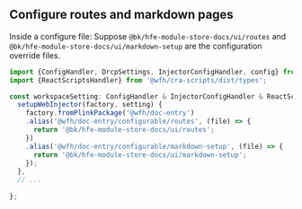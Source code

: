 ## Configure routes and markdown pages

Inside a configure file:
Suppose `@bk/hfe-module-store-docs/ui/routes` and `@bk/hfe-module-store-docs/ui/markdown-setup` are the configuration override files.

```ts
import {ConfigHandler, DrcpSettings, InjectorConfigHandler, config} from '@wfh/plink';
import {ReactScriptsHandler} from '@wfh/cra-scripts/dist/types';

const workspaceSetting: ConfigHandler & InjectorConfigHandler & ReactScriptsHandler = {
  setupWebInjector(factory, setting) {
    factory.fromPlinkPackage('@wfh/doc-entry')
    .alias('@wfh/doc-entry/configurable/routes', (file) => {
      return '@bk/hfe-module-store-docs/ui/routes';
    })
    .alias('@wfh/doc-entry/configurable/markdown-setup', (file) => {
      return '@bk/hfe-module-store-docs/ui/markdown-setup';
    });
  },
  // ...
  
};
```

